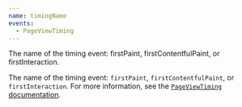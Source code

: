 ```yaml
---
name: timingName
events:
  - PageViewTiming
---
```


The name of the timing event: firstPaint, firstContentfulPaint, or firstInteraction.

The name of the timing event: `firstPaint`, `firstContentfulPaint`, or `firstInteraction`. For more information, see the [`PageViewTiming` documentation](https://docs.newrelic.com/docs/browser/new-relic-browser/page-load-timing-resources/pageviewtiming-async-or-dynamic-page-details).